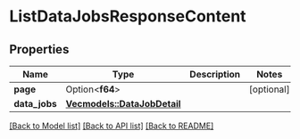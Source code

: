 # ListDataJobsResponseContent

## Properties

Name | Type | Description | Notes
------------ | ------------- | ------------- | -------------
**page** | Option<**f64**> |  | [optional]
**data_jobs** | [**Vec<models::DataJobDetail>**](DataJobDetail.md) |  | 

[[Back to Model list]](../README.md#documentation-for-models) [[Back to API list]](../README.md#documentation-for-api-endpoints) [[Back to README]](../README.md)


